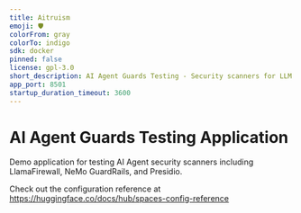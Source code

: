 ```yaml
---
title: Aitruism
emoji: 🛡️
colorFrom: gray
colorTo: indigo
sdk: docker
pinned: false
license: gpl-3.0
short_description: AI Agent Guards Testing - Security scanners for LLM agents
app_port: 8501
startup_duration_timeout: 3600
---
```


# AI Agent Guards Testing Application

Demo application for testing AI Agent security scanners including LlamaFirewall, NeMo GuardRails, and Presidio.

Check out the configuration reference at https://huggingface.co/docs/hub/spaces-config-reference
